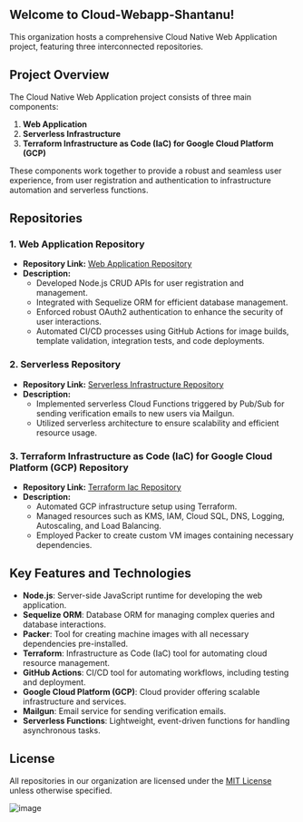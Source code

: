 ## Welcome to Cloud-Webapp-Shantanu!
 This organization hosts a comprehensive Cloud Native Web Application project, featuring three interconnected repositories.

## Project Overview

The Cloud Native Web Application project consists of three main components:
1. **Web Application**
2. **Serverless Infrastructure**
3. **Terraform Infrastructure as Code (IaC) for Google Cloud Platform (GCP)**

These components work together to provide a robust and seamless user experience, from user registration and authentication to infrastructure automation and serverless functions.

## Repositories

### 1. Web Application Repository
- **Repository Link:** [Web Application Repository](https://github.com/Cloud-Webapp-Shantanu/webapp)
- **Description:** 
  - Developed Node.js CRUD APIs for user registration and management.
  - Integrated with Sequelize ORM for efficient database management.
  - Enforced robust OAuth2 authentication to enhance the security of user interactions.
  - Automated CI/CD processes using GitHub Actions for image builds, template validation, integration tests, and code deployments.

### 2. Serverless Repository
- **Repository Link:** [Serverless Infrastructure Repository](https://github.com/Cloud-Webapp-Shantanu/serverless)
- **Description:**
  - Implemented serverless Cloud Functions triggered by Pub/Sub for sending verification emails to new users via Mailgun.
  - Utilized serverless architecture to ensure scalability and efficient resource usage.

### 3. Terraform Infrastructure as Code (IaC) for Google Cloud Platform (GCP) Repository
- **Repository Link:** [Terraform Iac Repository](https://github.com/Cloud-Webapp-Shantanu/tf-gcp-infra)
- **Description:**
  - Automated GCP infrastructure setup using Terraform.
  - Managed resources such as KMS, IAM, Cloud SQL, DNS, Logging, Autoscaling, and Load Balancing.
  - Employed Packer to create custom VM images containing necessary dependencies.

## Key Features and Technologies

- **Node.js**: Server-side JavaScript runtime for developing the web application.
- **Sequelize ORM**: Database ORM for managing complex queries and database interactions.
- **Packer**: Tool for creating machine images with all necessary dependencies pre-installed.
- **Terraform**: Infrastructure as Code (IaC) tool for automating cloud resource management.
- **GitHub Actions**: CI/CD tool for automating workflows, including testing and deployment.
- **Google Cloud Platform (GCP)**: Cloud provider offering scalable infrastructure and services.
- **Mailgun**: Email service for sending verification emails.
- **Serverless Functions**: Lightweight, event-driven functions for handling asynchronous tasks.

## License
All repositories in our organization are licensed under the [MIT License](LICENSE) unless otherwise specified.

![image](https://github.com/Cloud-Webapp-Shantanu/.github/assets/113257035/1418c48c-444a-4a1e-871b-7d663bfb3a79)


